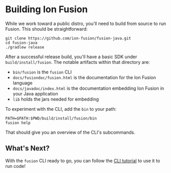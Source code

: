 <!-- Copyright Ion Fusion contributors. All rights reserved. -->
<!-- SPDX-License-Identifier: Apache-2.0 -->

# Building Ion Fusion

While we work toward a public distro, you'll need to build from source to run Fusion. 
This should be straightforward:

    git clone https://github.com/ion-fusion/fusion-java.git
    cd fusion-java
    ./gradlew release

After a successful release build, you'll have a basic SDK under `build/install/fusion`. The notable
artifacts within that directory are:

* `bin/fusion` is the `fusion` CLI
* `docs/fusiondoc/fusion.html` is the documentation for the Ion Fusion language
* `docs/javadoc/index.html` is the documentation embedding Ion Fusion in your Java application
* `lib` holds the jars needed for embedding

To experiment with the CLI, add the `bin` to your path:

    PATH=$PATH:$PWD/build/install/fusion/bin
    fusion help

That should give you an overview of the CLI's subcommands.


## What's Next?

With the `fusion` CLI ready to go, you can follow the [CLI tutorial](tutorial_cli.html) to use 
it to run code!
